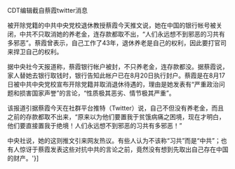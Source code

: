 CDT编辑截自蔡霞twitter消息

被开除党籍的中共中央党校退休教授蔡霞今天推文说，她在中国的银行帐号被关闭，中共不只取消她的养老金，连存款都取不出，“人们永远想不到邪恶的习共有多邪恶”。蔡霞曾表示，自己工作了43年，退休养老是自己的权利，因此要打官司来捍卫自己的权利。

据中央社今天报道称，蔡霞银行帐户被封，不只养老金，连存款都没。据蔡霞说，家人替她去银行取钱时，银行告知此帐户已在8月20日执行封户。蔡霞是在8月17日被中共中央党校宣布开除党籍并取消退休待遇的，理由是她发表有“严重政治问题和损害国家声誉”的言论，“性质极其恶劣、情节极其严重”。

该报道引据蔡霞今天在社群平台推特（Twitter）说，自己不但没有养老金，而且之前的存款都取不出来，“原来以为他们要置我于贫饿病痛之困境，现在才明白，他们要直接置我于绝境！人们永远想不到邪恶的习共有多邪恶！”

中央社说，她的这则推文引来网友热议。有些人认为不该称“习共”而是“中共”；也有人惊讶于蔡霞发表这些对抗中共的言论之前，竟然没有想到先取出自己存在中国的财产。'}]